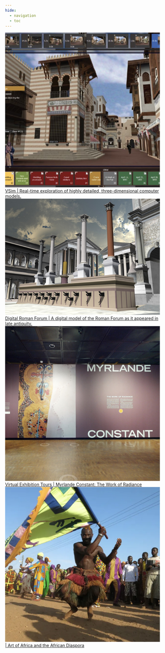 ```yaml
---
hide:
  - navigation
  - toc
---
```


<div class="gallery">
	<div class="gallery-item">
		<a href="https://idre.ucla.edu/vsimvs">
			<img src="images/vsim.jpg" alt="vsim">
			<div class="caption">VSim | Real-time exploration of highly detailed, three-dimensional computer models.</div>
		</a>
	</div>
	<div class="gallery-item">
		<a href="https://oarc.ucla.edu/about/our-team/francesca-albrezziF">
			<img src="images/roman.jpg" alt="Francesca">
			<div class="caption">Digital Roman Forum | A digital model of the Roman Forum as it appeared in late antiquity.</div>
		</a>
	</div>
	<div class="gallery-item">
		<a href="https://my.matterport.com/show/?m=WNKBj4tkkVe">
			<img src="images/fowler.jpg" alt="Virtual Exhibition Tours">
			<div class="caption">Virtual Exhibition Tours | Myrlande Constant: The Work of Radiance</div>
		</a>
	</div>
	<div class="gallery-item">
		<a href="https://fowler.ucla.edu/art-africa-african-diaspora/">
			<img src="images/africa.jpg" alt="Art of Africa and the African Diaspora">
			<div class="caption"> | Art of Africa and the African Diaspora</div>
		</a>
	</div>
</div> 